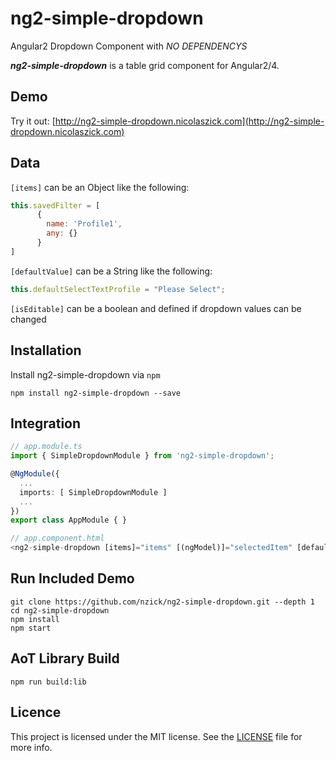 # ng2-simple-dropdown
Angular2 Dropdown Component with *NO DEPENDENCYS*

***ng2-simple-dropdown*** is a table grid component for Angular2/4.

## Demo

Try it out: [http://ng2-simple-dropdown.nicolaszick.com](http://ng2-simple-dropdown.nicolaszick.com)

## Data

`[items]` can be an Object like the following:

```js
this.savedFilter = [
      {
        name: 'Profile1', 
        any: {}
      }
]
```

`[defaultValue]` can be a String like the following:

```js
this.defaultSelectTextProfile = "Please Select";
```

`[isEditable]` can be a boolean and defined if dropdown values can be changed


## Installation

Install ng2-simple-dropdown via `npm`

````shell
npm install ng2-simple-dropdown --save
````

## Integration

```ts
// app.module.ts
import { SimpleDropdownModule } from 'ng2-simple-dropdown';

@NgModule({
  ...
  imports: [ SimpleDropdownModule ]
  ...
})
export class AppModule { }

// app.component.html
<ng2-simple-dropdown [items]="items" [(ngModel)]="selectedItem" [defaultValue]="defaultText"></ng2-simple-dropdown>
```

## Run Included Demo

```shell
git clone https://github.com/nzick/ng2-simple-dropdown.git --depth 1
cd ng2-simple-dropdown
npm install
npm start
```

## AoT Library Build

```shell
npm run build:lib
```

## Licence

This project is licensed under the MIT license. See the [LICENSE](LICENSE) file for more info.
